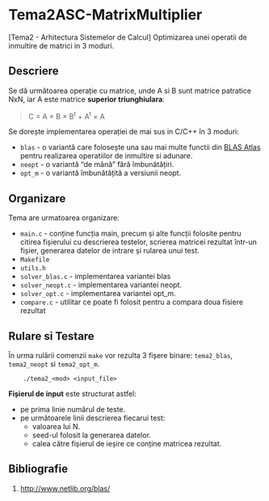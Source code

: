 # Tema2ASC-MatrixMultiplier
[Tema2 - Arhitectura Sistemelor de Calcul] 
Optimizarea unei operatii de inmultire de matrici in 3 moduri.

## Descriere 
Se dă următoarea operație cu matrice, unde A si B sunt matrice patratice NxN, iar A este matrice **superior triunghiulara**:
> C = A × B × B<sup>t</sup> + A<sup>t</sup> × A

Se dorește implementarea operației de mai sus in C/C++ în 3 moduri:
- `blas` - o variantă care folosește una sau mai multe functii din [BLAS Atlas] pentru realizarea operatiilor de inmultire si adunare.
- `neopt` - o variantă “de mână” fără îmbunătățiri.
- `opt_m` - o variantă îmbunătățită a versiunii neopt.

## Organizare
Tema are urmatoarea organizare:
- `main.c` - conține funcția main, precum și alte funcții folosite pentru citirea fișierului cu descrierea testelor, scrierea matricei rezultat într-un fișier, generarea datelor de intrare și rularea unui test.
- `Makefile`
- `utils.h`
- `solver_blas.c` - implementarea variantei blas
- `solver_neopt.c` - implementarea variantei neopt.
- `solver_opt.c` - implementarea variantei opt_m.
- `compare.c` - utilitar ce poate fi folosit pentru a compara doua fisiere rezultat

## Rulare si Testare
În urma rulării comenzii `make` vor rezulta 3 fișere binare: `tema2_blas`, `tema2_neopt` si `tema2_opt_m`.
```shell
    ./tema2_<mod> <input_file> 
```
**Fișierul de input** este structurat astfel:
- pe prima linie numărul de teste.
- pe următoarele linii descrierea fiecarui test:
    - valoarea lui N.
    - seed-ul folosit la generarea datelor.
    - calea către fișierul de ieșire ce conține matricea rezultat.



## Bibliografie
1. http://www.netlib.org/blas/


[BLAS Atlas]: http://www.netlib.org/blas/
